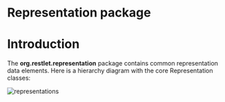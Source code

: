 Representation package
======================

Introduction
============

The **org.restlet.representation** package contains common representation
data elements. Here is a hierarchy diagram with the core Representation
classes:

![representations](/learn/tutorial/${restlet-version-minor}/images/representations "representations")
